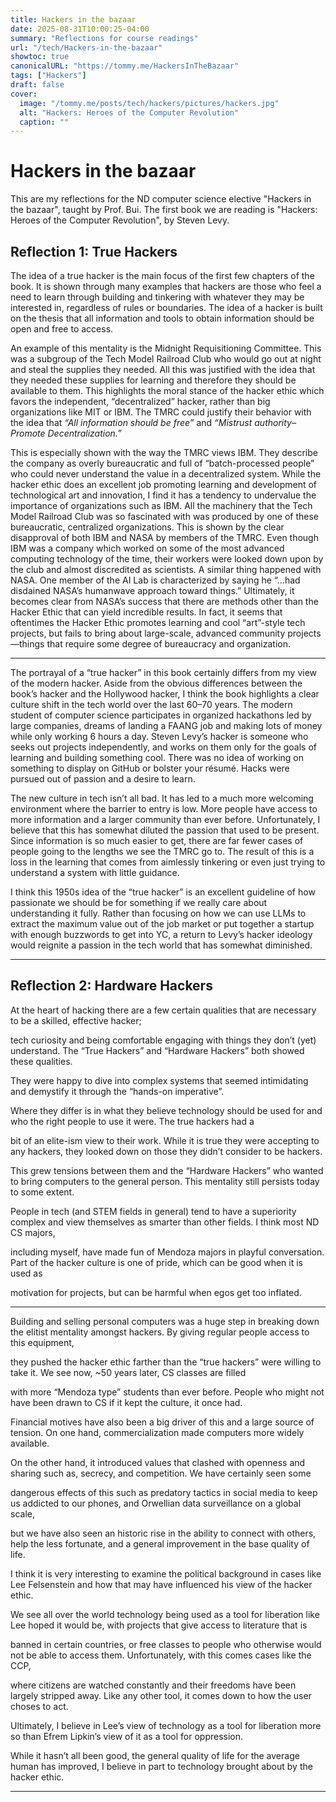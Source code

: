 ```yaml
---
title: Hackers in the bazaar
date: 2025-08-31T10:00:25-04:00
summary: "Reflections for course readings"
url: "/tech/Hackers-in-the-bazaar"
showtoc: true
canonicalURL: "https://tommy.me/HackersInTheBazaar"
tags: ["Hackers"]
draft: false
cover:
  image: "/tommy.me/posts/tech/hackers/pictures/hackers.jpg"
  alt: "Hackers: Heroes of the Computer Revolution"
  caption: ""
---
```


# Hackers in the bazaar

This are my reflections for the ND computer science elective "Hackers in the bazaar", taught by Prof. Bui.
The first book we are reading is "Hackers: Heroes of the Computer Revolution", by Steven Levy.

## Reflection 1: True Hackers

The idea of a true hacker is the main focus of the first few chapters of the book. It is shown through many examples that hackers are those who feel a need to learn through building and tinkering with whatever they may be interested in, regardless of rules or boundaries. The idea of a hacker is built on the thesis that all information and tools to obtain information should be open and free to access.

An example of this mentality is the Midnight Requisitioning Committee. This was a subgroup of the Tech Model Railroad Club who would go out at night and steal the supplies they needed. All this was justified with the idea that they needed these supplies for learning and therefore they should be available to them. This highlights the moral stance of the hacker ethic which favors the independent, “decentralized” hacker, rather than big organizations like MIT or IBM. The TMRC could justify their behavior with the idea that _“All information should be free”_ and _“Mistrust authority–Promote Decentralization.”_

This is especially shown with the way the TMRC views IBM. They describe the company as overly bureaucratic and full of “batch-processed people” who could never understand the value in a decentralized system. While the hacker ethic does an excellent job promoting learning and development of technological art and innovation, I find it has a tendency to undervalue the importance of organizations such as IBM. All the machinery that the Tech Model Railroad Club was so fascinated with was produced by one of these bureaucratic, centralized organizations. This is shown by the clear disapproval of both IBM and NASA by members of the TMRC. Even though IBM was a company which worked on some of the most advanced computing technology of the time, their workers were looked down upon by the club and almost discredited as scientists. A similar thing happened with NASA. One member of the AI Lab is characterized by saying he “...had disdained NASA’s humanwave approach toward things.” Ultimately, it becomes clear from NASA’s success that there are methods other than the Hacker Ethic that can yield incredible results. In fact, it seems that oftentimes the Hacker Ethic promotes learning and cool “art”-style tech projects, but fails to bring about large-scale, advanced community projects—things that require some degree of bureaucracy and organization.

---

The portrayal of a “true hacker” in this book certainly differs from my view of the modern hacker. Aside from the obvious differences between the book’s hacker and the Hollywood hacker, I think the book highlights a clear culture shift in the tech world over the last 60–70 years. The modern student of computer science participates in organized hackathons led by large companies, dreams of landing a FAANG job and making lots of money while only working 6 hours a day. Steven Levy’s hacker is someone who seeks out projects independently, and works on them only for the goals of learning and building something cool. There was no idea of working on something to display on GitHub or bolster your résumé. Hacks were pursued out of passion and a desire to learn.

The new culture in tech isn’t all bad. It has led to a much more welcoming environment where the barrier to entry is low. More people have access to more information and a larger community than ever before. Unfortunately, I believe that this has somewhat diluted the passion that used to be present. Since information is so much easier to get, there are far fewer cases of people going to the lengths we see the TMRC go to. The result of this is a loss in the learning that comes from aimlessly tinkering or even just trying to understand a system with little guidance.

I think this 1950s idea of the “true hacker” is an excellent guideline of how passionate we should be for something if we really care about understanding it fully. Rather than focusing on how we can use LLMs to extract the maximum value out of the job market or put together a startup with enough buzzwords to get into YC, a return to Levy’s hacker ideology would reignite a passion in the tech world that has somewhat diminished.

---

## Reflection 2: Hardware Hackers

At the heart of hacking there are a few certain qualities that are necessary to be a skilled, effective hacker;

tech curiosity and being comfortable engaging with things they don’t (yet) understand. The “True Hackers” and “Hardware Hackers” both showed these qualities.

They were happy to dive into complex systems that seemed intimidating and demystify it through the “hands-on imperative”.

Where they differ is in what they believe technology should be used for and who the right people to use it were. The true hackers had a

bit of an elite-ism view to their work. While it is true they were accepting to any hackers, they looked down on those they didn’t consider to be hackers.

This grew tensions between them and the “Hardware Hackers” who wanted to bring computers to the general person. This mentality still persists today to some extent.

People in tech (and STEM fields in general) tend to have a superiority complex and view themselves as smarter than other fields. I think most ND CS majors,

including myself, have made fun of Mendoza majors in playful conversation. Part of the hacker culture is one of pride, which can be good when it is used as

motivation for projects, but can be harmful when egos get too inflated.

---

Building and selling personal computers was a huge step in breaking down the elitist mentality amongst hackers. By giving regular people access to this equipment,

they pushed the hacker ethic farther than the “true hackers” were willing to take it. We see now, ~50 years later, CS classes are filled

with more “Mendoza type” students than ever before. People who might not have been drawn to CS if it kept the culture, it once had.

Financial motives have also been a big driver of this and a large source of tension. On one hand, commercialization made computers more widely available.

On the other hand, it introduced values that clashed with openness and sharing such as, secrecy, and competition. We have certainly seen some

dangerous effects of this such as predatory tactics in social media to keep us addicted to our phones, and Orwellian data surveillance on a global scale,

but we have also seen an historic rise in the ability to connect with others, help the less fortunate, and a general improvement in the base quality of life.

I think it is very interesting to examine the political background in cases like Lee Felsenstein and how that may have influenced his view of the hacker ethic.

We see all over the world technology being used as a tool for liberation like Lee hoped it would be, with projects that give access to literature that is

banned in certain countries, or free classes to people who otherwise would not be able to access them. Unfortunately, with this comes cases like the CCP,

where citizens are watched constantly and their freedoms have been largely stripped away. Like any other tool, it comes down to how the user choses to act.

Ultimately, I believe in Lee’s view of technology as a tool for liberation more so than Efrem Lipkin’s view of it as a tool for oppression.

While it hasn’t all been good, the general quality of life for the average human has improved, I believe in part to technology brought about by the hacker ethic.

---
